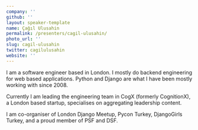 ```yaml
---
company: ''
github: ''
layout: speaker-template
name: Çağıl Ulusahin
permalink: /presenters/cagil-ulusahin/
photo_url: ''
slug: cagil-ulusahin
twitter: cagilulusahin
website: ''
---
```


I am a software engineer based in London. I mostly do backend engineering for web based applications. Python and Django are what I have been mostly working with since 2008.

Currently I am leading the engineering team in CogX (formerly CognitionX), a London based startup, specialises on aggregating leadership content.

I am co-organiser of London Django Meetup, Pycon Turkey, DjangoGirls Turkey, and a proud member of PSF and DSF.
